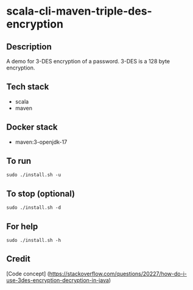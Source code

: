 # scala-cli-maven-triple-des-encryption

## Description
A demo for 3-DES encryption of a password.
3-DES is a 128 byte encryption.

## Tech stack
- scala
- maven

## Docker stack
- maven:3-openjdk-17

## To run
`sudo ./install.sh -u`

## To stop (optional)
`sudo ./install.sh -d`

## For help
`sudo ./install.sh -h`

## Credit
[Code concept] (https://stackoverflow.com/questions/20227/how-do-i-use-3des-encryption-decryption-in-java)
